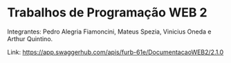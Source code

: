 # Trabalhos de Programação WEB 2 

Integrantes: Pedro Alegria Fiamoncini, Mateus Spezia, Vinicius Oneda e Arthur Quintino.

Link: https://app.swaggerhub.com/apis/furb-61e/DocumentacaoWEB2/2.1.0
